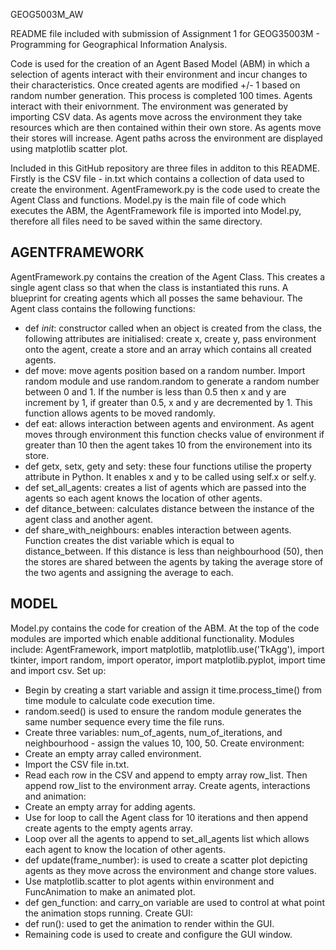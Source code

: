 GEOG5003M_AW

README file included with submission of Assignment 1 for GEOG35003M - Programming for Geographical Information Analysis. 

Code is used for the creation of an Agent Based Model (ABM) in which a selection of agents interact with their environment 
and incur changes to their characteristics.
Once created agents are modified +/- 1 based on random number generation. This process is completed 100 times. 
Agents interact with their enivornment. The environment was generated by importing CSV data. 
As agents move across the environment they take resources which are then contained within their own store. As agents move 
their stores will increase. 
Agent paths across the environment are displayed using matplotlib scatter plot. 

Included in this GitHub repository are three files in additon to this README. Firstly is the CSV file - in.txt which 
contains a collection of data used to create the 
environment. AgentFramework.py is the code used to create the Agent Class and functions. Model.py is the main file of code 
which executes the ABM, the AgentFramework file is imported into Model.py, therefore all files need to be saved within the 
same directory. 


AGENTFRAMEWORK
--------------
AgentFramework.py contains the creation of the Agent Class. This creates a single agent class so that when the class is 
instantiated this runs. A blueprint for creating
agents which all posses the same behaviour. 
The Agent class contains the following functions:
  - def _init_: constructor called when an object is created from the class, the following attributes are initialised: 
    create x, create y, pass environment onto the 
    agent, create a store and an array which contains all created agents. 
  - def move: move agents position based on a random number. Import random module and use random.random to generate a 
    random number between 0 and 1. If the number is 
    less than 0.5 then x and y are increment by 1, if greater than 0.5, x and y are decremented by 1. This function allows
    agents to be moved randomly.
  - def eat: allows interaction between agents and environment. As agent moves through environment this function checks 
    value of environment if greater than 10 then the agent takes 10 from the environement into its store. 
  - def getx, setx, gety and sety: these four functions utilise the property attribute in Python. It enables x and y to be
    called using self.x or self.y. 
  - def set_all_agents: creates a list of agents which are passed into the agents so each agent knows the location of other 
    agents. 
  - def ditance_between: calculates distance between the instance of the agent class and another agent. 
  - def share_with_neighbours: enables interaction between agents. Function creates the dist variable which is equal to   
    distance_between. If this distance is less than neighbourhood (50), then the stores are shared between the agents by 
    taking the average store of the two agents and assigning the average to each. 


MODEL
-----
Model.py contains the code for creation of the ABM. 
At the top of the code modules are imported which enable additional functionality. Modules include: AgentFramework, import 
matplotlib, matplotlib.use('TkAgg'), import tkinter, import random, import operator, import matplotlib.pyplot, import time 
and import csv. 
Set up:
  - Begin by creating a start variable and assign it time.process_time() from time module to calculate code execution time. 
  - random.seed() is used to ensure the random module generates the same number sequence every time the file runs. 
  - Create three variables: num_of_agents, num_of_iterations, and neighbourhood - assign the values 10, 100, 50. 
Create environment:
  - Create an empty array called environment.
  - Import the CSV file in.txt. 
  - Read each row in the CSV and append to empty array row_list. Then append row_list to the environment array. 
Create agents, interactions and animation:
  - Create an empty array for adding agents. 
  - Use for loop to call the Agent class for 10 iterations and then append create agents to the empty agents array. 
  - Loop over all the agents to append to set_all_agents list which allows each agent to know the location of other agents.
  - def update(frame_number): is used to create a scatter plot depicting agents as they move across the environment and 
    change store values.
  - Use matplotlib.scatter to plot agents within environment and FuncAnimation to make an animated plot.
  - def gen_function: and carry_on variable are used to control at what point the animation stops running. 
Create GUI:
  - def run(): used to get the animation to render within the GUI. 
  - Remaining code is used to create and configure the GUI window. 
  

